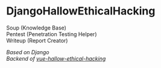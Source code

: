 # DjangoHallowEthicalHacking
Soup (Knowledge Base)  
Pentest (Penetration Testing Helper)  
Writeup (Report Creator)  

*Based on Django*  
*Backend of [vue-hallow-ethical-hacking](https://github.com/Ky7az/vue-hallow-ethical-hacking)*